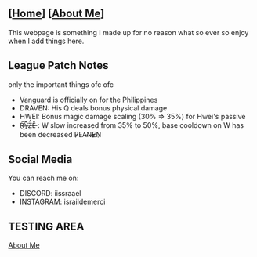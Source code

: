 [[Home](README.md)] [[About Me](ABOUT.md)]
-

This webpage is something I made up for no reason what so ever so enjoy when I add things here.

## League Patch Notes
only the important things ofc ofc
- Vanguard is officially on for the Philippines 
- DRAVEN: His Q deals bonus physical damage
- HWEI: Bonus magic damage scaling (30% => 35%) for Hwei's passive
- R̴͜͠Y̷̠̎Z̶̰̈́E̵̎ : W slow increased from 35% to 50%, base cooldown on W has been decreased  P̷L̴A̵N̶E̷N̷

## Social Media
You can reach me on:
- DISCORD: iissraael
- INSTAGRAM: israildemerci

## TESTING AREA
[About Me](ABOUT.md)
